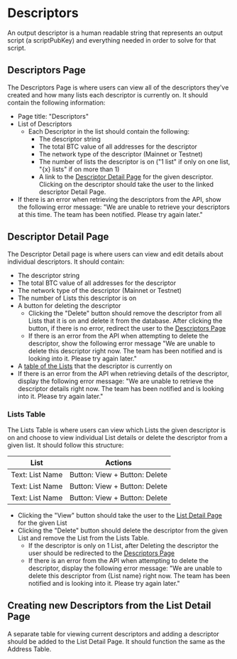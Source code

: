 # Descriptors
An output descriptor is a human readable string that represents an output script (a scriptPubKey) and everything needed in order to solve for that script. 

## Descriptors Page

The Descriptors Page is where users can view all of the descriptors they've created and how many lists each descriptor is currently on. It should contain the following information:

* Page title: "Descriptors" 
* List of Descriptors
    * Each Descriptor in the list should contain the following:
        * The descriptor string
        * The total BTC value of all addresses for the descriptor
        * The network type of the descriptor (Mainnet or Testnet)
        * The number of lists the descriptor is on ("1 list" if only on one list, "{x} lists" if on more than 1)
        * A link to the [Descriptor Detail Page](./#descriptor-detail-page) for the given descriptor. Clicking on the descriptor should take the user to the linked descriptor Detail Page.
* If there is an error when retrieving the descriptors from the API, show the following error message: "We are unable to retrieve your descriptors at this time. The team has been notified. Please try again later."

## Descriptor Detail Page
The Descriptor Detail page is where users can view and edit details about individual descriptors. It should contain:

* The descriptor string
* The total BTC value of all addresses for the descriptor
* The network type of the descriptor (Mainnet or Testnet)
* The number of Lists this descriptor is on
* A button for deleting the descriptor
    * Clicking the "Delete" button should remove the descriptor from all Lists that it is on and delete it from the database. After clicking the button, if there is no error, redirect the user to the [Descriptors Page](./#descriptors-page)
    * If there is an error from the API when attempting to delete the descriptor, show the following error message "We are unable to delete this descriptor right now. The team has been notified and is looking into it. Please try again later."
* A [table of the Lists](#lists-table) that the descriptor is currently on
* If there is an error from the API when retrieving details of the descriptor, display the following error message: "We are unable to retrieve the descriptor details right now. The team has been notified and is looking into it. Please try again later."

### Lists Table
The Lists Table is where users can view which Lists the given descriptor is on and choose to view individual List details or delete the descriptor from a given list. It should follow this structure:

  List              | Actions         
  ------------------|------------------------------
  Text: List Name   | Button: View + Button: Delete 
  Text: List Name   | Button: View + Button: Delete 
  Text: List Name   | Button: View + Button: Delete      

* Clicking the "View" button should take the user to the [List Detail Page](./ListDetailPage) for the given List
* Clicking the "Delete" button should delete the descriptor from the given List and remove the List from the Lists Table.
    * If the descriptor is only on 1 List, after Deleting the descriptor the user should be redirected to the [Descriptors Page](./#descriptors-page)
    * If there is an error from the API when attempting to delete the descriptor, display the following error message: "We are unable to delete this descriptor from {List name} right now. The team has been notified and is looking into it. Please try again later."

## Creating new Descriptors from the List Detail Page

A separate table for viewing current descriptors and adding a descriptor should be added to the List Detail Page. It should function the same as the Address Table.
  